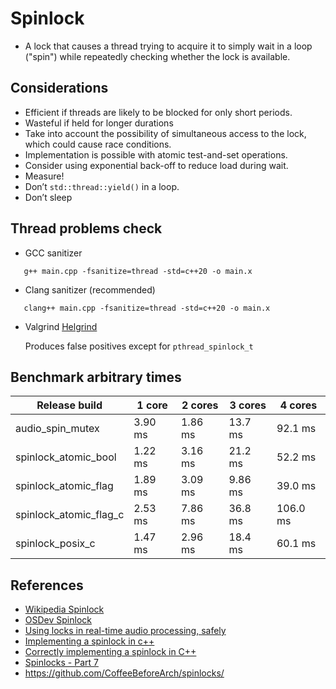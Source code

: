 # Spinlock
* A lock that causes a thread trying to acquire it to simply wait in a loop ("spin") while repeatedly checking whether the lock is available.

## Considerations
* Efficient if threads are likely to be blocked for only short periods.
* Wasteful if held for longer durations
* Take into account the possibility of simultaneous access to the lock, which could cause race conditions.
* Implementation is possible with atomic test-and-set operations.
* Consider using exponential back-off to reduce load during wait.
* Measure!
* Don’t `std::thread::yield()` in a loop.
* Don’t sleep

## Thread problems check
* GCC sanitizer
```
   g++ main.cpp -fsanitize=thread -std=c++20 -o main.x
```

* Clang sanitizer (recommended)
```
   clang++ main.cpp -fsanitize=thread -std=c++20 -o main.x
```

* Valgrind [Helgrind](https://valgrind.org/docs/manual/hg-manual.html)

   Produces false positives except for `pthread_spinlock_t`


## Benchmark arbitrary times
| Release build          | 1 core  | 2 cores | 3 cores   | 4 cores  |
| ---------------------- | --------| ------- | --------  |  ------- |
| audio_spin_mutex       | 3.90 ms | 1.86 ms | 13.7  ms  |  92.1 ms |
| spinlock_atomic_bool   | 1.22 ms | 3.16 ms | 21.2  ms  |  52.2 ms | 
| spinlock_atomic_flag   | 1.89 ms | 3.09 ms |  9.86 ms  |  39.0 ms |
| spinlock_atomic_flag_c | 2.53 ms | 7.86 ms | 36.8  ms  | 106.0 ms |
| spinlock_posix_c       | 1.47 ms | 2.96 ms | 18.4  ms  |  60.1 ms |

## References
* [Wikipedia Spinlock](https://en.wikipedia.org/wiki/Spinlock)
* [OSDev Spinlock](https://wiki.osdev.org/Spinlock)
* [Using locks in real-time audio processing, safely](https://timur.audio/using-locks-in-real-time-audio-processing-safely)
* [Implementing a spinlock in c++](https://medium.com/@amishav/implementing-a-spinlock-in-c-8078ec584efc)
* [Correctly implementing a spinlock in C++](https://rigtorp.se/spinlock/)
* [Spinlocks - Part 7](https://coffeebeforearch.github.io/2020/11/07/spinlocks-7.html)
* <https://github.com/CoffeeBeforeArch/spinlocks/>

